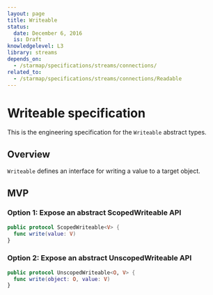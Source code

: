 ```yaml
---
layout: page
title: Writeable
status:
  date: December 6, 2016
  is: Draft
knowledgelevel: L3
library: streams
depends_on:
  - /starmap/specifications/streams/connections/
related_to:
  - /starmap/specifications/streams/connections/Readable
---
```


# Writeable specification

This is the engineering specification for the `Writeable` abstract types.

## Overview

`Writeable` defines an interface for writing a value to a target object.

## MVP

### Option 1: Expose an abstract ScopedWriteable API

```swift
public protocol ScopedWriteable<V> {
  func write(value: V)
}
```

### Option 2: Expose an abstract UnscopedWriteable API

```swift
public protocol UnscopedWriteable<O, V> {
  func write(object: O, value: V)
}
```

